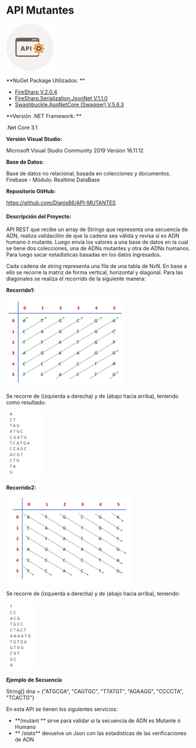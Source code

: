 # API Mutantes

![](/Imagenes/apix128.png)

**NuGet Package Utilizados: **

- [FireSharp V.2.0.4](https://github.com/ziyasal/FireSharp "FireSharp V.2.0.4")
- [FireSharp.Serialization.JsonNet V.1.1.0](https://github.com/ziyasal/FireSharp "FireSharp.Serialization.JsonNet V.1.1.0")
- [Swashbuckle.AspNetCore (Swagger) V.5.6.3](https://github.com/domaindrivendev/Swashbuckle.AspNetCore "Swashbuckle.AspNetCore (Swagger) V.5.6.3")

**Versión .NET Framework: **

.Net Core 3.1

**Versión Visual Studio:**

Microsoft Visual Studio Community 2019
Version 16.11.12

**Base de Datos:**

Base de datos no relacional, basada en colecciones y documentos.
Firebase - Módulo:  Realtime DataBase

**Repositorio GitHub:**

https://github.com/Dianis86/API-MUTANTES


#### Descripción del Proyecto:

API REST que recibe un array de Strings que representa una secuencia de ADN, realiza validacilón de que la cadena sea válida y revisa si es ADN humano ó mutante. Luego envía los valores a una base de datos en la cual se tiene dos colecciones, una de ADNs mutantes y otra de ADNs humanos. Para luego sacar estadísticas basadas en los datos ingresados.

Cada cadena de string representa una fila de una tabla de NxN. 
En base a ello se recorre la matriz de forma vertical, horizontal y diagonal.
Para las diagonales se realiza el recorrido de la siguiente manera:

**Recorrido1:**

![](/Imagenes/Recorrido1.png)

Se recorre de (izquierda a derecha) y de (abajo hacia arriba), teniendo como resultado:

![](/Imagenes/Resultante_Recorrido1.png)

**Recorrido2:**

![](/Imagenes/Recorrido2.png)

Se recorre de (izquierda a derecha) y de (abajo hacia arriba), teniendo:

![](/Imagenes/Resultante_Recorrido2.png)

**Ejemplo de Secuencia**

String[] dna = {"ATGCGA", "CAGTGC", "TTATGT", "AGAAGG", "CCCCTA", "TCACTG"}

En esta API se tienen los siguientes servicios:

-  **/mutant **   sirve para validar si la secuencia de ADN es Mutante ó Humano
-  ** /stats**  devuelve un Json con las estadísticas de las verificaciones de ADN
